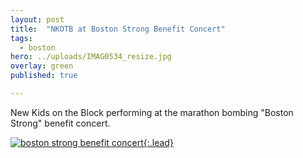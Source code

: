 ```yaml
---
layout: post
title:  "NKOTB at Boston Strong Benefit Concert"
tags:
  - boston
hero: ../uploads/IMAG0534_resize.jpg
overlay: green
published: true

---
```


New Kids on the Block performing at the marathon bombing "Boston Strong" benefit concert.

[![boston strong benefit concert](../uploads/IMAG0534_resize.jpg){:.lead}](../uploads/IMAG0534.jpg)
